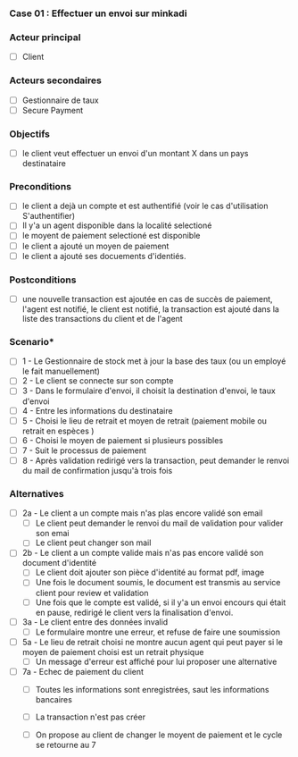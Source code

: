 ### Case 01 : Effectuer un envoi sur minkadi

### Acteur principal

- [ ] Client

### Acteurs secondaires

- [ ] Gestionnaire de taux
- [ ] Secure Payment

### Objectifs

- [ ] le client veut effectuer un envoi d'un montant X dans un pays destinataire 

### Preconditions

- [ ] le client a dejà un compte et est authentifié (voir le cas d'utilisation S'authentifier)
- [ ] Il y'a un agent disponible dans la localité selectioné
- [ ] le moyent de paiement selectioné est disponible 
- [ ] le client a ajouté un moyen de paiement
- [ ] le client a ajouté ses docuements d'identiés.

### Postconditions

- [ ] une nouvelle transaction est ajoutée en cas de succès de paiement, l'agent est notifié, le client est notifié, la transaction est ajouté dans la liste des transactions du client et de l'agent

### **Scenario***

- [ ] 1 - Le Gestionnaire de stock met à jour la base des taux (ou un employé le fait manuellement)
- [ ] 2 - Le client se connecte sur son compte
- [ ] 3 - Dans le formulaire d'envoi, il choisit la destination d'envoi, le taux d'envoi
- [ ] 4 - Entre les informations du destinataire
- [ ] 5 - Choisi le lieu de retrait et moyen de retrait (paiement mobile ou retrait en espèces )
- [ ] 6 - Choisi le moyen de paiement si plusieurs possibles
- [ ] 7 - Suit le processus de paiement
- [ ] 8 - Après validation redirigé vers la transaction, peut demander le renvoi du mail de confirmation jusqu'à trois fois

### Alternatives

- [ ] 2a - Le client a un compte mais n'as plas encore validé son email
	- [ ] Le client peut demander le renvoi du mail de validation pour valider son emai
	- [ ]  Le client peut changer son mail 
- [ ] 2b - Le client a un compte valide mais n'as pas encore validé son document d'identité
	- [ ] Le client doit ajouter son pièce d'identité au format pdf, image 
	- [ ] Une fois le document soumis, le document est transmis au service client pour review et validation
	- [ ] Une fois que le compte est validé, si il y'a un envoi encours qui était en pause, redirigé le client vers la finalisation d'envoi.
- [ ] 3a - Le client entre des données invalid
	- [ ] Le formulaire montre une erreur, et refuse de faire une soumission
- [ ] 5a - Le lieu de retrait choisi ne montre aucun agent qui peut payer si le moyen de paiement choisi est un retrait physique
	- [ ] Un message d'erreur est affiché pour lui proposer une alternative 
- [ ] 7a - Echec de paiement du client
	- [ ]  Toutes les informations sont enregistrées, saut les informations bancaires
	- [ ]   La transaction n'est pas créer 
	- [ ]  On propose au client de changer le moyent de paiement et le cycle se retourne au 7

